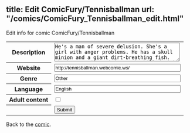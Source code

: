 title: Edit ComicFury/Tennisballman
url: "/comics/ComicFury_Tennisballman_edit.html"
---
Edit info for comic ComicFury/Tennisballman

<form name="comic" action="http://gaepostmail.appspot.com/comic/" method="post">
<table class="comicinfo">
<tr>
<th>Description</th><td><textarea name="description" cols="40" rows="3">He's a man of severe delusion. She's a girl with anger problems. He has a skull minion and a giant dirt-breathing fish. She has enemies waiting to be killed with gorey passion. Updated every Tuesday and Friday.</textarea></td>
</tr>
<tr>
<th>Website</th><td><input type="text" name="url" value="http://tennisballman.webcomic.ws/" size="40"/></td>
</tr>
<tr>
<th>Genre</th><td><input type="text" name="genre" value="Other" size="40"/></td>
</tr>
<tr>
<th>Language</th><td><input type="text" name="language" value="English" size="40"/></td>
</tr>
<tr>
<th>Adult content</th><td><input type="checkbox" name="adult" value="adult" /></td>
</tr>
<tr>
<th></th><td>
<input type="hidden" name="comic" value="ComicFury_Tennisballman" />
<input type="submit" name="submit" value="Submit" />
</td>
</tr>
</table>
</form>

Back to the [comic](ComicFury_Tennisballman.html).
